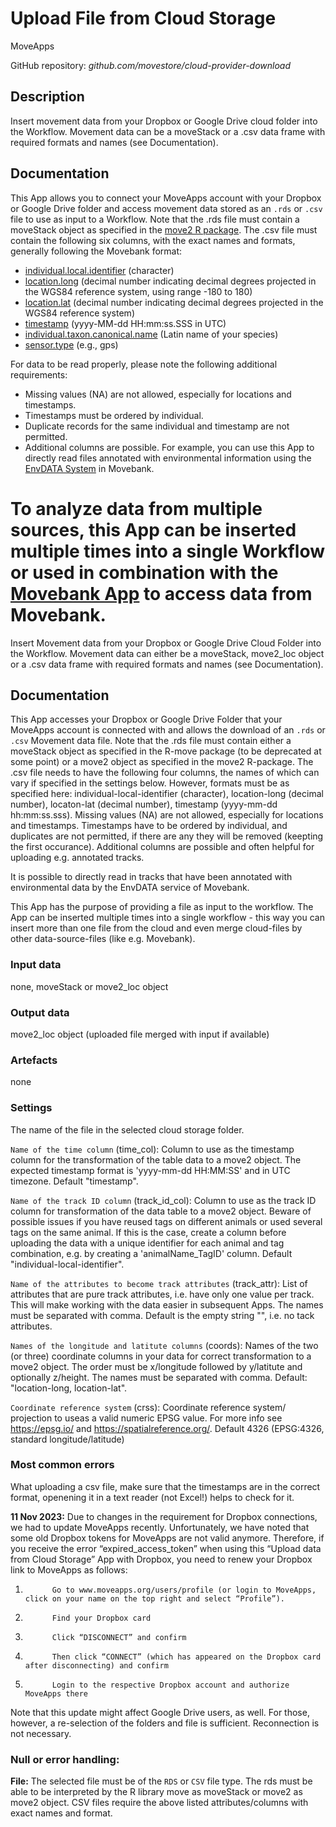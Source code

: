 # Upload File from Cloud Storage
MoveApps

GitHub repository: *github.com/movestore/cloud-provider-download*

## Description

Insert movement data from your Dropbox or Google Drive cloud folder into the Workflow. Movement data can be a moveStack or a .csv data frame with required formats and names (see Documentation).

## Documentation
This App allows you to connect your MoveApps account with your Dropbox or Google Drive folder and access movement data stored as an `.rds` or `.csv` file to use as input to a Workflow. Note that the .rds file must contain a moveStack object as specified in the [move2 R package](https://cran.r-project.org/web/packages/move2/index.html). The .csv file must contain the following six columns, with the exact names and formats, generally following the Movebank format:  
* [individual.local.identifier](http://vocab.nerc.ac.uk/collection/MVB/current/MVB000016/) (character)
* [location.long](http://vocab.nerc.ac.uk/collection/MVB/current/MVB000146/) (decimal number indicating decimal degrees projected in the WGS84 reference system, using range -180 to 180)
* [location.lat](http://vocab.nerc.ac.uk/collection/MVB/current/MVB000145/) (decimal number indicating decimal degrees projected in the WGS84 reference system)
* [timestamp](http://vocab.nerc.ac.uk/collection/MVB/current/MVB000200/) (yyyy-MM-dd HH:mm:ss.SSS in UTC)
* [individual.taxon.canonical.name](http://vocab.nerc.ac.uk/collection/MVB/current/MVB000024/) (Latin name of your species)
* [sensor.type](http://vocab.nerc.ac.uk/collection/MVB/current/MVB000170/) (e.g., gps)

For data to be read properly, please note the following additional requirements:  
* Missing values (NA) are not allowed, especially for locations and timestamps. 
* Timestamps must be ordered by individual.
* Duplicate records for the same individual and timestamp are not permitted. 
* Additional columns are possible. For example, you can use this App to directly read files annotated with environmental information using the [EnvDATA System](https://www.movebank.org/cms/movebank-content/env-data) in Movebank.

To analyze data from multiple sources, this App can be inserted multiple times into a single Workflow or used in combination with the [Movebank App](https://www.moveapps.org/apps/browser/8eeafaad-410e-440b-a105-94f6ff4109d8) to access data from Movebank.
=======
Insert Movement data from your Dropbox or Google Drive Cloud Folder into the Workflow. Movement data can either be a moveStack, move2_loc object or a .csv data frame with required formats and names (see Documentation).

## Documentation
This App accesses your Dropbox or Google Drive Folder that your MoveApps account is connected with and allows the download of an `.rds` or `.csv` Movement data file. Note that the .rds file must contain either a moveStack object as specified in the R-move package (to be deprecated at some point) or a move2 object as specified in the move2 R-package. The .csv file needs to have the following four columns, the names of which can vary if specified in the settings below. However, formats must be as specified here: individual-local-identifier (character), location-long (decimal number), locaton-lat (decimal number), timestamp (yyyy-mm-dd hh:mm:ss.sss). Missing values (NA) are not allowed, especially for locations and timestamps. Timestamps have to be ordered by individual, and duplicates are not permitted, if there are any they will be removed (keepting the first occurance). Additional columns are possible and often helpful for uploading e.g. annotated tracks.

It is possible to directly read in tracks that have been annotated with environmental data by the EnvDATA service of Movebank.

This App has the purpose of providing a file as input to the workflow. The App can be inserted multiple times into a single workflow - this way you can insert more than one file from the cloud and even merge cloud-files by other data-source-files (like e.g. Movebank).

### Input data
none, moveStack or move2_loc object

### Output data
move2_loc object (uploaded file merged with input if available)

### Artefacts
none

### Settings
The name of the file in the selected cloud storage folder.

`Name of the time column` (time_col): Column to use as the timestamp column for the transformation of the table data to a move2 object. The expected timestamp format is 'yyyy-mm-dd HH:MM:SS' and in UTC timezone. Default "timestamp".

`Name of the track ID column` (track_id_col): Column to use as the track ID column for transformation of the data table to a move2 object. Beware of possible issues if you have reused tags on different animals or used several tags on the same animal. If this is the case, create a column before uploading the data with a unique identifier for each animal and tag combination, e.g. by creating a 'animalName_TagID' column. Default "individual-local-identifier".

`Name of the attributes to become track attributes` (track_attr): List of attributes that are pure track attributes, i.e. have only one value per track. This will make working with the data easier in subsequent Apps. The names must be separated with comma. Default is the empty string "", i.e. no tack attributes.

`Names of the longitude and latitute columns` (coords): Names of the two (or three) coordinate columns in your data for correct transformation to a move2 object. The order must be x/longitude followed by y/latitute and optionally z/height. The names must be separated with comma. Default: "location-long, location-lat".

`Coordinate reference system` (crss): Coordinate reference system/ projection to useas a valid numeric EPSG value. For more info see https://epsg.io/ and https://spatialreference.org/. Default 4326 (EPSG:4326, standard longitude/latitude)

### Most common errors
What uploading a csv file, make sure that the timestamps are in the correct format, openening it in a text reader (not Excel!) helps to check for it.

**11 Nov 2023:** Due to changes in the requirement for Dropbox connections, we had to update MoveApps recently. Unfortunately, we have noted that some old Dropbox tokens for MoveApps are not valid anymore. Therefore, if you receive the error “expired_access_token” when using this “Upload data from Cloud Storage” App with Dropbox, you need to renew your Dropbox link to MoveApps as follows:
1.           Go to www.moveapps.org/users/profile (or login to MoveApps, click on your name on the top right and select “Profile”).
2.           Find your Dropbox card
3.           Click “DISCONNECT” and confirm
4.           Then click “CONNECT” (which has appeared on the Dropbox card after disconnecting) and confirm
5.           Login to the respective Dropbox account and authorize MoveApps there
Note that this update might affect Google Drive users, as well. For those, however, a re-selection of the folders and file is sufficient. Reconnection is not necessary.

### Null or error handling:
**File:** The selected file must be of the `RDS` or `CSV` file type. The rds must be able to be interpreted by the R library move as moveStack or move2 as move2 object. CSV files require the above listed attributes/columns with exact names and format.
